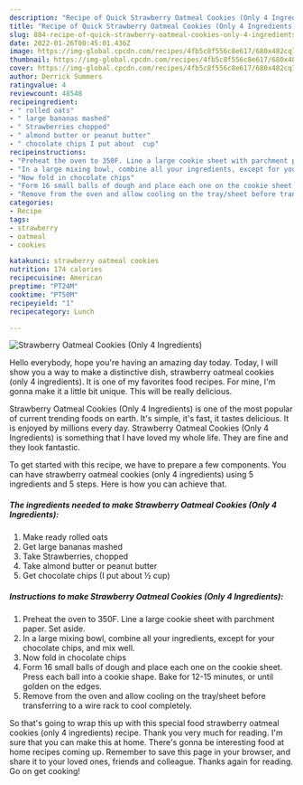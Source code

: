 ```yaml
---
description: "Recipe of Quick Strawberry Oatmeal Cookies (Only 4 Ingredients)"
title: "Recipe of Quick Strawberry Oatmeal Cookies (Only 4 Ingredients)"
slug: 884-recipe-of-quick-strawberry-oatmeal-cookies-only-4-ingredients
date: 2022-01-26T00:45:01.436Z
image: https://img-global.cpcdn.com/recipes/4fb5c8f556c8e617/680x482cq70/strawberry-oatmeal-cookies-only-4-ingredients-recipe-main-photo.jpg
thumbnail: https://img-global.cpcdn.com/recipes/4fb5c8f556c8e617/680x482cq70/strawberry-oatmeal-cookies-only-4-ingredients-recipe-main-photo.jpg
cover: https://img-global.cpcdn.com/recipes/4fb5c8f556c8e617/680x482cq70/strawberry-oatmeal-cookies-only-4-ingredients-recipe-main-photo.jpg
author: Derrick Summers
ratingvalue: 4
reviewcount: 48548
recipeingredient:
- " rolled oats"
- " large bananas mashed"
- " Strawberries chopped"
- " almond butter or peanut butter"
- " chocolate chips I put about  cup"
recipeinstructions:
- "Preheat the oven to 350F. Line a large cookie sheet with parchment paper. Set aside."
- "In a large mixing bowl, combine all your ingredients, except for your chocolate chips, and mix well."
- "Now fold in chocolate chips"
- "Form 16 small balls of dough and place each one on the cookie sheet. Press each ball into a cookie shape. Bake for 12-15 minutes, or until golden on the edges."
- "Remove from the oven and allow cooling on the tray/sheet before transferring to a wire rack to cool completely."
categories:
- Recipe
tags:
- strawberry
- oatmeal
- cookies

katakunci: strawberry oatmeal cookies 
nutrition: 174 calories
recipecuisine: American
preptime: "PT24M"
cooktime: "PT50M"
recipeyield: "1"
recipecategory: Lunch

---
```



![Strawberry Oatmeal Cookies (Only 4 Ingredients)](https://img-global.cpcdn.com/recipes/4fb5c8f556c8e617/680x482cq70/strawberry-oatmeal-cookies-only-4-ingredients-recipe-main-photo.jpg)

Hello everybody, hope you're having an amazing day today. Today, I will show you a way to make a distinctive dish, strawberry oatmeal cookies (only 4 ingredients). It is one of my favorites food recipes. For mine, I'm gonna make it a little bit unique. This will be really delicious.

Strawberry Oatmeal Cookies (Only 4 Ingredients) is one of the most popular of current trending foods on earth. It's simple, it's fast, it tastes delicious. It is enjoyed by millions every day. Strawberry Oatmeal Cookies (Only 4 Ingredients) is something that I have loved my whole life. They are fine and they look fantastic.




To get started with this recipe, we have to prepare a few components. You can have strawberry oatmeal cookies (only 4 ingredients) using 5 ingredients and 5 steps. Here is how you can achieve that.

<!--inarticleads1-->

##### The ingredients needed to make Strawberry Oatmeal Cookies (Only 4 Ingredients):

1. Make ready  rolled oats
1. Get  large bananas mashed
1. Take  Strawberries, chopped
1. Take  almond butter or peanut butter
1. Get  chocolate chips (I put about ½ cup)




<!--inarticleads2-->

##### Instructions to make Strawberry Oatmeal Cookies (Only 4 Ingredients):

1. Preheat the oven to 350F. Line a large cookie sheet with parchment paper. Set aside.
1. In a large mixing bowl, combine all your ingredients, except for your chocolate chips, and mix well.
1. Now fold in chocolate chips
1. Form 16 small balls of dough and place each one on the cookie sheet. Press each ball into a cookie shape. Bake for 12-15 minutes, or until golden on the edges.
1. Remove from the oven and allow cooling on the tray/sheet before transferring to a wire rack to cool completely.




So that's going to wrap this up with this special food strawberry oatmeal cookies (only 4 ingredients) recipe. Thank you very much for reading. I'm sure that you can make this at home. There's gonna be interesting food at home recipes coming up. Remember to save this page in your browser, and share it to your loved ones, friends and colleague. Thanks again for reading. Go on get cooking!
